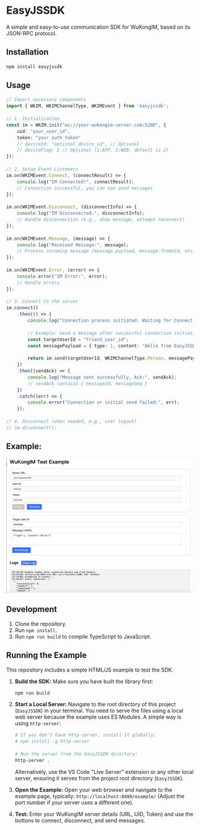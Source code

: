 # EasyJSSDK

A simple and easy-to-use communication SDK for WuKongIM, based on its JSON-RPC protocol.

## Installation

```bash
npm install easyjssdk
```

## Usage

```typescript
// Import necessary components
import { WKIM, WKIMChannelType, WKIMEvent } from 'easyjssdk';

// 1. Initialization
const im = WKIM.init("ws://your-wukongim-server.com:5200", {
    uid: "your_user_id",
    token: "your_auth_token"
    // deviceId: "optional_device_id", // Optional
    // deviceFlag: 2 // Optional (1:APP, 2:WEB, default is 2)
});

// 2. Setup Event Listeners
im.on(WKIMEvent.Connect, (connectResult) => {
    console.log("IM Connected!", connectResult);
    // Connection successful, you can now send messages
});

im.on(WKIMEvent.Disconnect, (disconnectInfo) => {
    console.log("IM Disconnected.", disconnectInfo);
    // Handle disconnection (e.g., show message, attempt reconnect)
});

im.on(WKIMEvent.Message, (message) => {
    console.log("Received Message:", message);
    // Process incoming message (message.payload, message.fromUid, etc.)
});

im.on(WKIMEvent.Error, (error) => {
    console.error("IM Error:", error);
    // Handle errors
});

// 3. Connect to the server
im.connect()
    .then(() => {
        console.log("Connection process initiated. Waiting for Connect event...");

        // Example: Send a message after successful connection initiation
        const targetUserId = "friend_user_id";
        const messagePayload = { type: 1, content: "Hello from EasyJSSDK!" }; // Your custom payload

        return im.send(targetUserId, WKIMChannelType.Person, messagePayload);
    })
    .then((sendAck) => {
        console.log("Message sent successfully, Ack:", sendAck);
        // sendAck contains { messageId, messageSeq }
    })
    .catch((err) => {
        console.error("Connection or initial send failed:", err);
    });

// 4. Disconnect (when needed, e.g., user logout)
// im.disconnect();

```

## Example:

![Example](./docs/example.png)

## Development

1. Clone the repository.
2. Run `npm install`.
3. Run `npm run build` to compile TypeScript to JavaScript.

## Running the Example

This repository includes a simple HTML/JS example to test the SDK.

1.  **Build the SDK:** Make sure you have built the library first:
    ```bash
    npm run build
    ```
2.  **Start a Local Server:** Navigate to the root directory of this project (`EasyJSSDK`) in your terminal. You need to serve the files using a local web server because the example uses ES Modules. A simple way is using `http-server`:
    ```bash
    # If you don't have http-server, install it globally:
    # npm install -g http-server

    # Run the server from the EasyJSSDK directory:
    http-server .
    ```
    Alternatively, use the VS Code "Live Server" extension or any other local server, ensuring it serves from the project root directory (`EasyJSSDK`).

3.  **Open the Example:** Open your web browser and navigate to the example page, typically:
    `http://localhost:8080/example/`
    (Adjust the port number if your server uses a different one).

4.  **Test:** Enter your WuKongIM server details (URL, UID, Token) and use the buttons to connect, disconnect, and send messages. 

